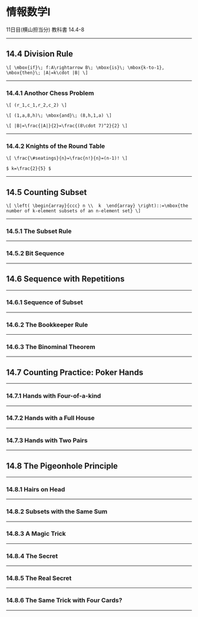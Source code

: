 # 情報数学I
11日目(横山担当分)
教科書 14.4-8

---
## 14.4 Division Rule

`\[
\mbox{if}\; f:A\rightarrow B\; \mbox{is}\; \mbox{k-to-1}, \mbox{then}\; |A|=k\cdot |B|
\]`

---
### 14.4.1 Anothor Chess Problem

`\[
(r_1,c_1,r_2,c_2)
\]`

`\[
(1,a,8,h)\; \mbox{and}\; (8,h,1,a)
\]`

`\[
|B|=\frac{|A|}{2}=\frac{(8\cdot 7)^2}{2}
\]`

---
### 14.4.2 Knights of the Round Table

`\[
\frac{\#seatings}{n}=\frac{n!}{n}=(n-1)!
\]`

`$ k=\frac{2}{5} $`

---
## 14.5 Counting Subset

`\[
\left(
\begin{array}{ccc}
      n \\ 
      k 
\end{array}
\right)::=\mbox{the number of k-element subsets of an n-element set}
\]`

---
### 14.5.1 The Subset Rule

---
### 14.5.2 Bit Sequence

---
## 14.6 Sequence with Repetitions

---
### 14.6.1 Sequence of Subset

---
### 14.6.2 The Bookkeeper Rule

---
### 14.6.3 The Binominal Theorem

---
## 14.7 Counting Practice: Poker Hands

---
### 14.7.1 Hands with Four-of-a-kind

---
### 14.7.2 Hands with a Full House

---
### 14.7.3 Hands with Two Pairs

---
## 14.8 The Pigeonhole Principle

---
### 14.8.1 Hairs on Head

---
### 14.8.2 Subsets with the Same Sum

---
### 14.8.3 A Magic Trick

---
### 14.8.4 The Secret

---
### 14.8.5 The Real Secret

---
### 14.8.6 The Same Trick with Four Cards?

---
### 

